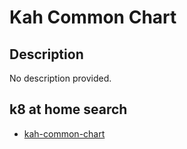 # Kah Common Chart

## Description

No description provided.

## k8 at home search

- [kah-common-chart](https://nanne.dev/k8s-at-home-search/#/kah-common-chart)
